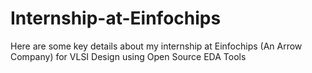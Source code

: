 # Internship-at-Einfochips
Here are some key details about my internship at Einfochips (An Arrow Company) for VLSI Design using Open Source EDA Tools
